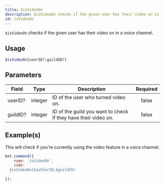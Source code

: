 ```yaml
---
title: $isVideoOn
description: $isVideoOn checks if the given user has their video on in a voice channel.
id: isVideoOn
---
```


`$isVideoOn` checks if the given user has their video on in a voice channel.

## Usage

```php
$isVideoOn[userID?;guildID?]
```

## Parameters

| Field    | Type    | Description                                                    | Required |
| -------- | ------- | -------------------------------------------------------------- | :------: |
| userID?  | integer | ID of the user who turned video on.                            |  false   |
| guildID? | integer | ID of the guild you want to check if they have their video on. |  false   |

## Example(s)

This will check if you're currently using the video feature in a voice channel:

```javascript
bot.command({
    name: 'isVideoOn',
    code: `
  $isVideoOn[$authorID;$guildID]
  `
});
```
